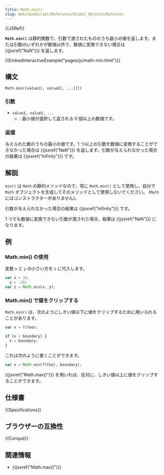 ```yaml
---
title: Math.min()
slug: Web/JavaScript/Reference/Global_Objects/Math/min
---
```


{{JSRef}}

**`Math.min()`** は静的関数で、引数で渡されたもののうち最小の値を返します。または引数のいずれかが数値以外で、数値に変換できない場合は {{jsxref("NaN")}} を返します。

{{EmbedInteractiveExample("pages/js/math-min.html")}}

## 構文

```
Math.min([value1[, value2[, ...]]])
```

### 引数

- `value1, value2, ...`
  - : 最小値が選択して返される 0 個以上の数値です。

### 返値

与えられた数のうちの最小の値です。1 つ以上の引数を数値に変換することができなかった場合は {{jsxref("NaN")}} を返します。引数が与えられなかった場合の結果は {{jsxref("Infinity")}} です。

## 解説

`min()` は `Math` の静的メソッドなので、常に `Math.min()` として使用し、自分で `Math` オブジェクトを生成してそのメソッドとして使用しないでください。 (`Math` にはコンストラクターがありません)。

引数が与えられなかった場合の結果は {{jsxref("Infinity")}} です。

1 つでも数値に変換できない引数が渡された場合、結果は {{jsxref("NaN")}} になります。

## 例

### Math.min() の使用

変数 `x` と `y` の小さい方を `z` に代入します。

```js
var x = 10,
  y = -20;
var z = Math.min(x, y);
```

### Math.min() で値をクリップする

`Math.min()` は、次のようにしきい値以下に値をクリップするために用いられることがあります。

```js
var x = f(foo);

if (x > boundary) {
  x = boundary;
}
```

これは次のように書くことができます。

```js
var x = Math.min(f(foo), boundary);
```

{{jsxref("Math.max()")}} を用いれば、反対に、しきい値以上に値をクリップすることができます。

## 仕様書

{{Specifications}}

## ブラウザーの互換性

{{Compat}}

## 関連情報

- {{jsxref("Math.max()")}}
